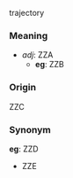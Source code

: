 trajectory
### Meaning
+ _adj_: ZZA
    + __eg__: ZZB

### Origin

ZZC

### Synonym

__eg__: ZZD

+ ZZE


